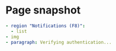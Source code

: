 # Page snapshot

```yaml
- region "Notifications (F8)":
  - list
- img
- paragraph: Verifying authentication...
```